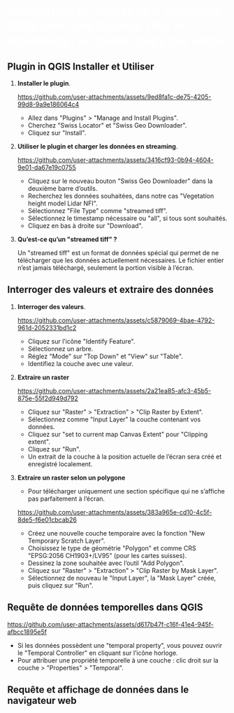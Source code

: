 # <span style="color:#FFFFFF">Installation et utilisation d'un plugin QGIS avec des fichiers TIFF en streaming : un guide étape par étape</span>

Plugin in QGIS Installer et Utiliser
------------------------

1. **Installer le plugin**.

    https://github.com/user-attachments/assets/9ed8fa1c-de75-4205-99d8-9a9e186064c4

    - Allez dans "Plugins" > "Manage and Install Plugins".
    - Cherchez "Swiss Locator" et "Swiss Geo Downloader".
    - Cliquez sur "Install".

2. **Utiliser le plugin et charger les données en streaming**.

    https://github.com/user-attachments/assets/3416cf93-0b94-4604-9e01-da67e19c0755

    - Cliquez sur le nouveau bouton "Swiss Geo Downloader" dans la deuxième barre d’outils.
    - Recherchez les données souhaitées, dans notre cas "Vegetation height model Lidar NFI".
    - Sélectionnez "File Type" comme "streamed tiff".
    - Sélectionnez le timestamp nécessaire ou "all", si tous sont souhaités.
    - Cliquez en bas à droite sur "Download".

3. **Qu’est-ce qu’un "streamed tiff" ?**

    Un "streamed tiff" est un format de données spécial qui permet de ne télécharger que les données actuellement nécessaires.
    Le fichier entier n’est jamais téléchargé, seulement la portion visible à l’écran.

Interroger des valeurs et extraire des données
---------------------------------------

1. **Interroger des valeurs**.

    https://github.com/user-attachments/assets/c5879069-4bae-4792-961d-2052331bd1c2

    - Cliquez sur l’icône "Identify Feature".
    - Sélectionnez un arbre.
    - Réglez "Mode" sur "Top Down" et "View" sur "Table".
    - Identifiez la couche avec une valeur.

2. **Extraire un raster**

    https://github.com/user-attachments/assets/2a21ea85-afc3-45b5-875e-55f2d949d792

    - Cliquez sur "Raster" > "Extraction" > "Clip Raster by Extent".
    - Sélectionnez comme "Input Layer" la couche contenant vos données.
    - Cliquez sur "set to current map Canvas Extent" pour "Clipping extent".
    - Cliquez sur "Run".
    - Un extrait de la couche à la position actuelle de l’écran sera créé et enregistré localement.

3. **Extraire un raster selon un polygone**

    - Pour télécharger uniquement une section spécifique qui ne s’affiche pas parfaitement à l’écran.

    https://github.com/user-attachments/assets/383a965e-cd10-4c5f-8de5-f6e01cbcab26

    - Créez une nouvelle couche temporaire avec la fonction "New Temporary Scratch Layer".
    - Choisissez le type de géométrie "Polygon" et comme CRS "EPSG:2056 CH1903+/LV95" (pour les cartes suisses).
    - Dessinez la zone souhaitée avec l’outil "Add Polygon".
    - Cliquez sur "Raster" > "Extraction" > "Clip Raster by Mask Layer".
    - Sélectionnez de nouveau le "Input Layer", la "Mask Layer" créée, puis cliquez sur "Run".

Requête de données temporelles dans QGIS
-----------------------------------

https://github.com/user-attachments/assets/d617b47f-c16f-41e4-945f-afbcc1895e5f

- Si les données possèdent une "temporal property", vous pouvez ouvrir le "Temporal Controller" en cliquant sur l’icône horloge.
- Pour attribuer une propriété temporelle à une couche : clic droit sur la couche > "Properties" > "Temporal".

Requête et affichage de données dans le navigateur web
-------------------------------------
